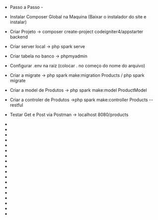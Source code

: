 - Passo a Passo -


- Instalar Composer Global na Maquina (Baixar o instalador do site e instalar)
- Criar Projeto -> composer create-project codeigniter4/appstarter backend
- Criar server local -> php spark serve
- Criar tabela no banco -> phpmyadmin
- Configurar .env na raiz (colocar . no começo do nome do arquivo)
- Criar a migrate -> php spark make:migration Products /  php spark migrate
- Criar a model de Produtos -> php spark make:model ProductModel
- Criar a controler de Produtos ->php spark make:controller Products --restful
- Testar Get e Post via Postman -> localhost 8080/products
- 
- 
- 
- 
- 
- 
- 
- 
- 
- 
- 
- 
- 
- 
- 
- 
- 
- 